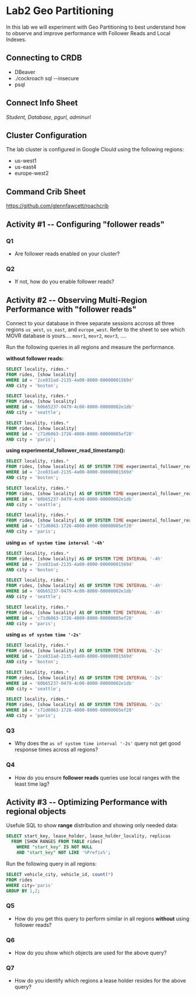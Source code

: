 # Lab2 Geo Partitioning

In this lab we will experiment with Geo Partitioning to best understand how to observe and improve performance with Follower Reads and Local Indexes.


## Connecting to CRDB

* DBeaver
* ./cockroach sql --insecure
* psql 

## Connect Info Sheet

*Student, Database, pgurl, adminurl*


## Cluster Configuration
The lab cluster is configured in Google Clould using the following regions:

* us-west1
* us-east4
* europe-west2


## Command Crib Sheet

https://github.com/glennfawcett/roachcrib



## Activity #1 --  Configuring "follower reads"

### Q1
* Are follower reads enabled on your cluster?

### Q2
* If not, how do you enable follower reads?


## Activity #2 -- Observing Multi-Region Performance with "follower reads"

Connect to your database in three separate sessions accross all three regions `us_west`, `us_east`, and `europe_west`.  Refer to the sheet to see which MOVR database is yours.... `movr1`, `movr2`, `movr3`, ....

Run the following queries in all regions and measure the performance.

**without follower reads:**
```sql
SELECT locality, rides.* 
FROM rides, [show locality]  
WHERE id = '2ce831ad-2135-4a00-8000-00000001569d'  
AND city = 'boston';

SELECT locality, rides.* 
FROM rides, [show locality]  
WHERE id = '60b65237-0479-4c00-8000-00000002e1db' 
AND city = 'seattle';

SELECT locality, rides.* 
FROM rides, [show locality]  
WHERE id = 'c71d6063-1726-4000-8000-00000005ef20' 
AND city = 'paris';
```

**using experimental_follower_read_timestamp():**
```sql
SELECT locality, rides.* 
FROM rides, [show locality] AS OF SYSTEM TIME experimental_follower_read_timestamp() 
WHERE id = '2ce831ad-2135-4a00-8000-00000001569d'  
AND city = 'boston';

SELECT locality, rides.* 
FROM rides, [show locality] AS OF SYSTEM TIME experimental_follower_read_timestamp() 
WHERE id = '60b65237-0479-4c00-8000-00000002e1db' 
AND city = 'seattle';

SELECT locality, rides.* 
FROM rides, [show locality] AS OF SYSTEM TIME experimental_follower_read_timestamp() 
WHERE id = 'c71d6063-1726-4000-8000-00000005ef20' 
AND city = 'paris';
```

**using `as of system time interval '-4h' `**
```sql
SELECT locality, rides.* 
FROM rides, [show locality] AS OF SYSTEM TIME INTERVAL '-4h' 
WHERE id = '2ce831ad-2135-4a00-8000-00000001569d'  
AND city = 'boston';

SELECT locality, rides.* 
FROM rides, [show locality] AS OF SYSTEM TIME INTERVAL '-4h' 
WHERE id = '60b65237-0479-4c00-8000-00000002e1db' 
AND city = 'seattle';

SELECT locality, rides.* 
FROM rides, [show locality] AS OF SYSTEM TIME INTERVAL '-4h' 
WHERE id = 'c71d6063-1726-4000-8000-00000005ef20' 
AND city = 'paris';
```

**using `as of system time '-2s' `**
```sql
SELECT locality, rides.* 
FROM rides, [show locality] AS OF SYSTEM TIME INTERVAL '-2s' 
WHERE id = '2ce831ad-2135-4a00-8000-00000001569d'  
AND city = 'boston';

SELECT locality, rides.* 
FROM rides, [show locality] AS OF SYSTEM TIME INTERVAL '-2s' 
WHERE id = '60b65237-0479-4c00-8000-00000002e1db' 
AND city = 'seattle';

SELECT locality, rides.* 
FROM rides, [show locality] AS OF SYSTEM TIME INTERVAL '-2s' 
WHERE id = 'c71d6063-1726-4000-8000-00000005ef20' 
AND city = 'paris';
```

### Q3
* Why does the `as of system time interval '-2s'` query not get good response times across all regions?

### Q4
* How do you ensure **follower reads** queries use local ranges with the least time lag?


## Activity #3 -- Optimizing Performance with regional objects

Usefule SQL to show **range** distribution and showing only needed data: 
```sql
SELECT start_key, lease_holder, lease_holder_locality, replicas
  FROM [SHOW RANGES FROM TABLE rides]
    WHERE "start_key" IS NOT NULL
    AND "start_key" NOT LIKE '%Prefix%';
```

Run the following query in all regions:

```sql
SELECT vehicle_city, vehicle_id, count(*) 
FROM rides 
WHERE city='paris' 
GROUP BY 1,2;
```

### Q5
* How do you get this query to perform similar in all regions **without** using follower reads?

### Q6
* How do you show which objects are used for the above query? 

### Q7
* How do you identify which regions a lease holder resides for the above query?

